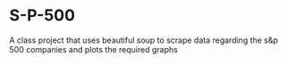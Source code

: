 # S-P-500
A class project that uses beautiful soup to scrape data regarding the s&amp;p 500 companies and plots the required graphs
